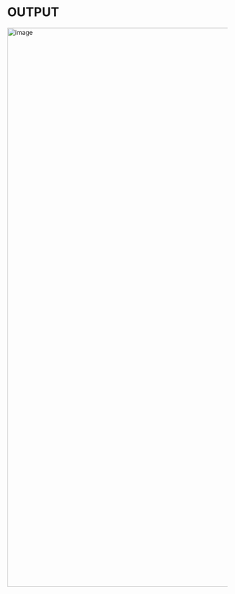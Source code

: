 # OUTPUT
<img width="1280" alt="image" src="https://github.com/GOVINDFROMINDIA/Weather-Prediction/assets/79012314/7d93c3d8-7172-4146-8ed2-ea829d6025cf">
